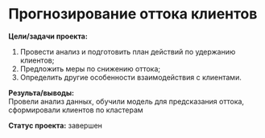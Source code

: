 
# Прогнозирование оттока клиентов
**Цели/задачи проекта:**
1. Провести анализ и подготовить план действий по удержанию клиентов;
2. Предложить меры по снижению оттока;
3. Определить другие особенности взаимодействия с клиентами.  

**Результа/выводы:**  
Провели анализ данных, обучили модель для предсказания оттока, сформировали клиентов по кластерам  

**Статус проекта:** завершен  

